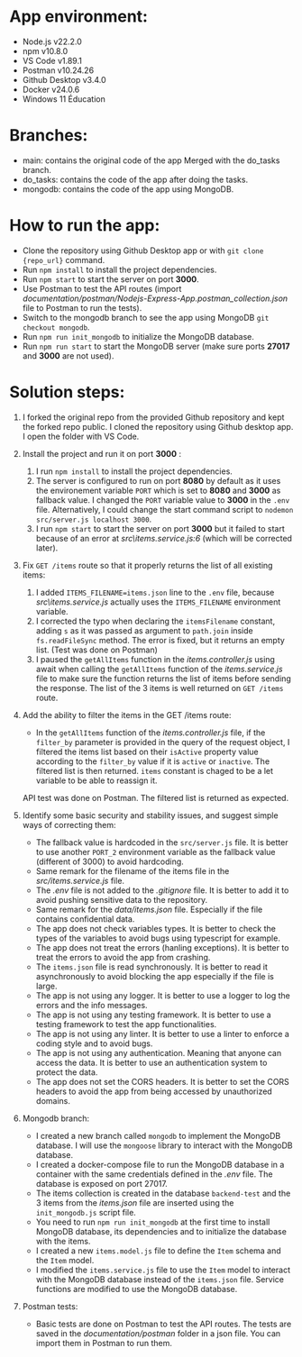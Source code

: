 # App environment:

- Node.js v22.2.0
- npm v10.8.0
- VS Code v1.89.1
- Postman v10.24.26
- Github Desktop v3.4.0
- Docker v24.0.6
- Windows 11 Éducation

# Branches:

- main: contains the original code of the app Merged with the do_tasks branch.
- do_tasks: contains the code of the app after doing the tasks.
- mongodb: contains the code of the app using MongoDB.

# How to run the app:

- Clone the repository using Github Desktop app or with `git clone {repo_url}` command.
- Run `npm install` to install the project dependencies.
- Run `npm start` to start the server on port **3000**.
- Use Postman to test the API routes (import _documentation/postman/Nodejs-Express-App.postman_collection.json_ file to Postman to run the tests).
- Switch to the mongodb branch to see the app using MongoDB `git checkout mongodb`.
- Run `npm run init_mongodb` to initialize the MongoDB database.
- Run `npm run start` to start the MongoDB server (make sure ports **27017** and **3000** are not used).

# Solution steps:

1.  I forked the original repo from the provided Github repository and kept the forked repo public. I cloned the repository using Github desktop app. I open the folder with VS Code.

1.  Install the project and run it on port **3000** :

    1. I run `npm install` to install the project dependencies.
    1. The server is configured to run on port **8080** by default as it uses the environement variable `PORT` which is set to **8080** and **3000** as fallback value. I changed the `PORT` variable value to **3000** in the `.env` file. Alternatively, I could change the start command script to `nodemon src/server.js localhost 3000`.
    1. I run `npm start` to start the server on port **3000** but it failed to start because of an error at _src\items.service.js:6_ (which will be corrected later).

1.  Fix `GET /items` route so that it properly returns the list of all existing items:

    1. I added `ITEMS_FILENAME=items.json` line to the `.env` file, because _src\items.service.js_ actually uses the `ITEMS_FILENAME` environment variable.
    1. I corrected the typo when declaring the `itemsFilename` constant, adding `s` as it was passed as argument to `path.join` inside `fs.readFileSync` method.
       The error is fixed, but it returns an empty list. (Test was done on Postman)
    1. I paused the `getAllItems` function in the _items.controller.js_ using await when calling the `getAllItems` function of the _items.service.js_ file to make sure the function returns the list of items before sending the response. The list of the 3 items is well returned on `GET /items` route.

1.  Add the ability to filter the items in the GET /items route:

    - In the `getAllItems` function of the _items.controller.js_ file, if the `filter_by` parameter is provided in the query of the request object, I filtered the items list based on their `isActive` property value according to the `filter_by` value if it is `active` or `inactive`. The filtered list is then returned. `items` constant is chaged to be a let variable to be able to reassign it.

    API test was done on Postman. The filtered list is returned as expected.

1.  Identify some basic security and stability issues, and suggest simple ways of correcting them:

    - The fallback value is hardcoded in the `src/server.js` file. It is better to use another `PORT_2` environment variable as the fallback value (different of 3000) to avoid hardcoding.
    - Same remark for the filename of the items file in the _src/items.service.js_ file.
    - The _.env_ file is not added to the _.gitignore_ file. It is better to add it to avoid pushing sensitive data to the repository.
    - Same remark for the _data/items.json_ file. Especially if the file contains confidential data.
    - The app does not check variables types. It is better to check the types of the variables to avoid bugs using typescript for example.
    - The app does not treat the errors (hanling exceptions). It is better to treat the errors to avoid the app from crashing.
    - The `items.json` file is read synchronously. It is better to read it asynchronously to avoid blocking the app especially if the file is large.
    - The app is not using any logger. It is better to use a logger to log the errors and the info messages.
    - The app is not using any testing framework. It is better to use a testing framework to test the app functionalities.
    - The app is not using any linter. It is better to use a linter to enforce a coding style and to avoid bugs.
    - The app is not using any authentication. Meaning that anyone can access the data. It is better to use an authentication system to protect the data.
    - The app does not set the CORS headers. It is better to set the CORS headers to avoid the app from being accessed by unauthorized domains.

1.  Mongodb branch:

    - I created a new branch called `mongodb` to implement the MongoDB database. I will use the `mongoose` library to interact with the MongoDB database.
    - I created a docker-compose file to run the MongoDB database in a container with the same credentials defined in the _.env_ file. The database is exposed on port 27017.
    - The items collection is created in the database `backend-test` and the 3 items from the _items.json_ file are inserted using the `init_mongodb.js` script file.
    - You need to run `npm run init_mongodb` at the first time to install MongoDB database, its dependencies and to initialize the database with the items.
    - I created a new `items.model.js` file to define the `Item` schema and the `Item` model.
    - I modified the `items.service.js` file to use the `Item` model to interact with the MongoDB database instead of the `items.json` file. Service functions are modified to use the MongoDB database.

1.  Postman tests:
    - Basic tests are done on Postman to test the API routes. The tests are saved in the _documentation/postman_ folder in a json file. You can import them in Postman to run them.
